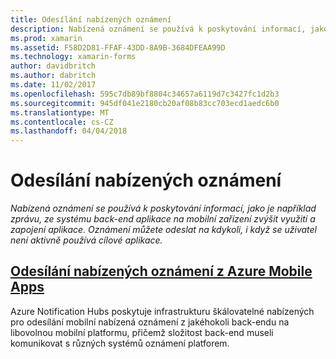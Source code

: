 ```yaml
---
title: Odesílání nabízených oznámení
description: Nabízená oznámení se používá k poskytování informací, jako je například zprávu, ze systému back-end aplikace na mobilní zařízení zvýšit využití a zapojení aplikace. Oznámení můžete odeslat na kdykoli, i když se uživatel není aktivně používá cílové aplikace.
ms.prod: xamarin
ms.assetid: F58D2D81-FFAF-43DD-8A9B-3684DFEAA99D
ms.technology: xamarin-forms
author: davidbritch
ms.author: dabritch
ms.date: 11/02/2017
ms.openlocfilehash: 595c7db89bf8804c34657a6119d7c3427fc1d2b3
ms.sourcegitcommit: 945df041e2180cb20af08b83cc703ecd1aedc6b0
ms.translationtype: MT
ms.contentlocale: cs-CZ
ms.lasthandoff: 04/04/2018
---
```

# <a name="sending-push-notifications"></a>Odesílání nabízených oznámení

_Nabízená oznámení se používá k poskytování informací, jako je například zprávu, ze systému back-end aplikace na mobilní zařízení zvýšit využití a zapojení aplikace. Oznámení můžete odeslat na kdykoli, i když se uživatel není aktivně používá cílové aplikace._

## <a name="sending-push-notifications-from-azure-mobile-appsazuremd"></a>[Odesílání nabízených oznámení z Azure Mobile Apps](azure.md)

Azure Notification Hubs poskytuje infrastrukturu škálovatelné nabízených pro odesílání mobilní nabízená oznámení z jakéhokoli back-endu na libovolnou mobilní platformu, přičemž složitost back-end museli komunikovat s různých systémů oznámení platforem.
